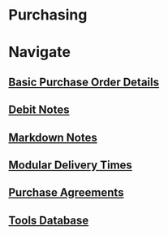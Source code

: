 # Purchasing

# Navigate



## [Basic Purchase Order Details](Basic_Purchase_Orders_Details.md)
## [Debit Notes](Debit_Notes.md)
## [Markdown Notes](Markdown_Notes.md)
## [Modular Delivery Times](Modular_Delivery_Times.md)
## [Purchase Agreements](Purchase_Agreements.md)
## [Tools Database](Tools_Database.md)